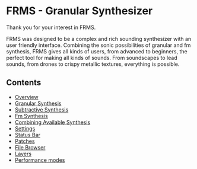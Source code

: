 # FRMS - Granular Synthesizer

Thank you for your interest in FRMS.

FRMS was designed to be a complex and rich sounding synthesizer with an user friendly interface. Combining the sonic possibilities of granular and fm synthesis, FRMS gives all kinds of users, from advanced to beginners, the perfect tool for making all kinds of sounds. From soundscapes to lead sounds, from drones to crispy metallic textures, everything is possible.

## Contents

- [Overview](overview)
- [Granular Synthesis](granular-synthesis)
- [Subtractive Synthesis](subtractive-synthesis)
- [Fm Synthesis](fm-synthesis)
- [Combining Available Synthesis](combining-available-synthesis)
- [Settings](settings)
- [Status Bar](status-bar)
- [Patches](patches)
- [File Browser](file-browser)
- [Layers](layers)
- [Performance modes](performance-modes)
